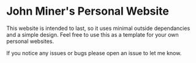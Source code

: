 # John Miner's Personal Website

This website is intended to last, so it uses minimal outside dependancies and a simple design. Feel free to use this as a template for your own personal websites.

If you notice any issues or bugs please open an issue to let me know.